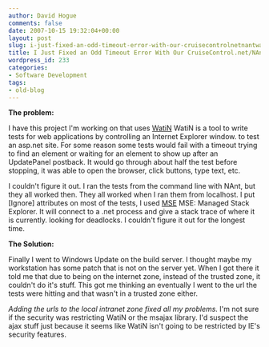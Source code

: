```yaml
---
author: David Hogue
comments: false
date: 2007-10-15 19:32:04+00:00
layout: post
slug: i-just-fixed-an-odd-timeout-error-with-our-cruisecontrolnetnantwatin-setup
title: I Just Fixed an Odd Timeout Error With Our CruiseControl.net/NAnt/WatiN Setup
wordpress_id: 233
categories:
- Software Development
tags:
- old-blog
---
```


**The problem:**  
  
I have this project I'm working on that uses [WatiN]() WatiN is a tool to write tests for web applications by controlling an Internet Explorer window. to test an asp.net site.    For some reason some tests would fail with a timeout trying to find an element or waiting for an element to show up after an UpdatePanel postback.  It would go through about half the test before stopping, it was able to open the browser, click buttons, type text, etc.  
  
I couldn't figure it out.  I ran the tests from the command line with NAnt, but they all worked then.  They all worked when I ran them from localhost.  I put [Ignore] attributes on most of the tests, I used [MSE](http://www.codeplex.com/Wiki/View.aspx?ProjectName=MSE) MSE: Managed Stack Explorer.  It will connect to a .net process and give a stack trace of where it is currently. looking for deadlocks.  I couldn't figure it out for the longest time.  
  
**The Solution:**  
  
Finally I went to Windows Update on the build server.  I thought maybe my workstation has some patch that is not on the server yet.  When I got there it told me that due to being on the internet zone, instead of the trusted zone, it couldn't do it's stuff.  This got me thinking an eventually I went to the url the tests were hitting and that wasn't in a trusted zone either.  
  
_Adding the urls to the local intranet zone fixed all my problems._  I'm not sure if the security was restricting WatiN or the msajax library.  I'd suspect the ajax stuff just because it seems like WatiN isn't going to be restricted by IE's security features.  
  

